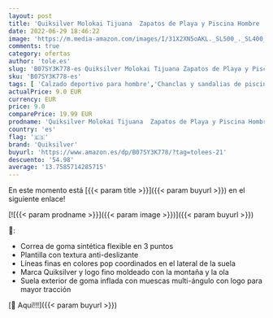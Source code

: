 ```yaml
---
layout: post
title: 'Quiksilver Molokai Tijuana  Zapatos de Playa y Piscina Hombre  Negro  Grey/Grey/Black Xssk   43 EU'
date: 2022-06-29 18:46:22
image: 'https://m.media-amazon.com/images/I/31X2XN5oAKL._SL500_._SL400_.jpg'
comments: true
category: ofertas
author: 'tole.es'
slug: 'B07SY3K778-es Quiksilver Molokai Tijuana Zapatos de Playa y Piscina...'
sku: 'B07SY3K778-es'
tags: [ 'Calzado deportivo para hombre','Chanclas y sandalias de piscina para hombre','Zapatillas y calzado deportivo para hombre','Zapatos','Zapatos para hombre','Zapatos y complementos','quiksilver','zapatos','🇪🇸', ]
actualPrice: 9.0 EUR
currency: EUR
price: 9.0
comparePrice: 19.99 EUR
prodname: 'Quiksilver Molokai Tijuana  Zapatos de Playa y Piscina Hombre  Negro  Grey/Grey/Black Xssk   43 EU'
country: 'es'
flag: '🇪🇸'
brand: 'Quiksilver'
buyurl: 'https://www.amazon.es/dp/B07SY3K778/?tag=tolees-21'
descuento: '54.98'
average: '13.7585714285715'
---
```


En este momento está [{{< param title >}}]({{< param buyurl >}}) en el siguiente enlace!

[![{{< param prodname >}}]({{< param image >}})]({{< param buyurl >}})

🔎:

- Correa de goma sintética flexible en 3 puntos
- Plantilla con textura anti-deslizante
- Líneas finas en colores pop coordinados en el lateral de la suela
- Marca Quiksilver y logo fino moldeado con la montaña y la ola
- Suela exterior de goma inflada con muescas multi-ángulo con logo para mayor tracción

[🛒 Aquí!!!]({{< param buyurl >}})
